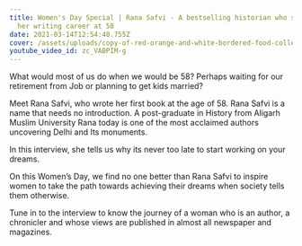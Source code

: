 ```yaml
---
title: Women's Day Special | Rana Safvi - A bestselling historian who started
  her writing career at 58
date: 2021-03-14T12:54:48.755Z
cover: /assets/uploads/copy-of-red-orange-and-white-bordered-food-collection-youtube-thumbnail-.png
youtube_video_id: zc_VABPIM-g
---
```

<!--StartFragment-->

What would most of us do when we would be 58? Perhaps waiting for our retirement from Job or planning to get kids married? 

Meet Rana Safvi, who wrote her first book at the age of 58. Rana Safvi is a name that needs no introduction. A post-graduate in History from Aligarh Muslim University Rana today is one of the most acclaimed authors uncovering Delhi and Its monuments. 

In this interview, she tells us why its never too late to start working on your dreams. 

On this Women’s Day, we find no one better than Rana Safvi to inspire women to take the path towards achieving their dreams when society tells them otherwise. 

Tune in to the interview to know the journey of a woman who is an author, a chronicler and whose views are published in almost all newspaper and magazines.

<!--EndFragment-->